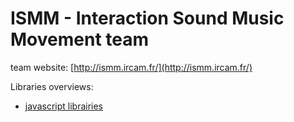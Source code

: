 # ISMM - Interaction Sound Music Movement team

team website: [http://ismm.ircam.fr/](http://ismm.ircam.fr/)

Libraries overviews:

- [javascript librairies](./JS_LIBRARIES.md)
